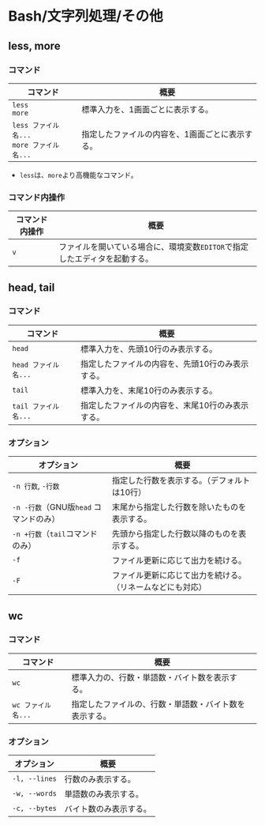 # Bash/文字列処理/その他

## less, more

### コマンド

| コマンド                                       | 概要                                            |
| ---------------------------------------------- | ----------------------------------------------- |
| `less`<br />`more`                             | 標準入力を、1画面ごとに表示する。               |
| `less ファイル名...`<br />`more ファイル名...` | 指定したファイルの内容を、1画面ごとに表示する。 |

- `less`は、`more`より高機能なコマンド。

### コマンド内操作

| コマンド内操作 | 概要                                                         |
| -------------- | ------------------------------------------------------------ |
| `v`            | ファイルを開いている場合に、環境変数`EDITOR`で指定したエディタを起動する。 |

## head, tail

### コマンド

| コマンド             | 概要                                             |
| -------------------- | ------------------------------------------------ |
| `head`               | 標準入力を、先頭10行のみ表示する。               |
| `head ファイル名...` | 指定したファイルの内容を、先頭10行のみ表示する。 |
| `tail`               | 標準入力を、末尾10行のみ表示する。               |
| `tail ファイル名...` | 指定したファイルの内容を、末尾10行のみ表示する。 |

### オプション

| オプション                             | 概要                                                       |
| -------------------------------------- | ---------------------------------------------------------- |
| `-n 行数`, `-行数`                     | 指定した行数を表示する。（デフォルトは10行）               |
| `-n -行数`（GNU版`head` コマンドのみ） | 末尾から指定した行数を除いたものを表示する。               |
| `-n +行数`（`tail`コマンドのみ）       | 先頭から指定した行数以降のものを表示する。                 |
| `-f`                                   | ファイル更新に応じて出力を続ける。                         |
| `-F`                                   | ファイル更新に応じて出力を続ける。（リネームなどにも対応） |

## wc

### コマンド

| コマンド           | 概要                                                   |
| ------------------ | ------------------------------------------------------ |
| `wc`               | 標準入力の、行数・単語数・バイト数を表示する。         |
| `wc ファイル名...` | 指定したファイルの、行数・単語数・バイト数を表示する。 |

### オプション

| オプション    | 概要                   |
| ------------- | ---------------------- |
| `-l, --lines` | 行数のみ表示する。     |
| `-w, --words` | 単語数のみ表示する。   |
| `-c, --bytes` | バイト数のみ表示する。 |
